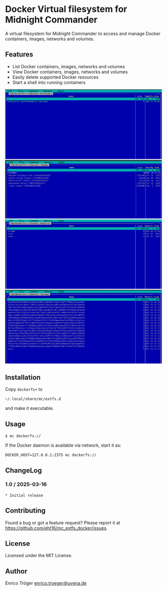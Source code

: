 # Docker Virtual filesystem for Midnight Commander

A virtual filesystem for Midnight Commander to access and manage Docker containers, images, networks and volumes.

## Features

  * List Docker containers, images, networks and volumes
  * View Docker containers, images, networks and volumes
  * Easily delete supported Docker resources
  * Start a shell into running containers

![Screenshot of Midnight Commander with dockerfs showing available containers](screenshots/dockerfs_containers.png "Dockerfs containers")
![Screenshot of Midnight Commander with dockerfs showing available images](screenshots/dockerfs_images.png "Dockerfs images")
![Screenshot of Midnight Commander with dockerfs showing available networks](screenshots/dockerfs_networks.png "Dockerfs networks")
![Screenshot of Midnight Commander with dockerfs showing available volumes](screenshots/dockerfs_volumes.png "Dockerfs volumes")

## Installation

Copy `dockerfs+` to

    ~/.local/share/mc/extfs.d

and make it executable.

## Usage

    $ mc dockerfs://

If the Docker daemon is available via network, start it as:

    DOCKER_HOST=127.0.0.1:2375 mc dockerfs://

## ChangeLog

### 1.0 / 2025-03-16

    * Initial release

## Contributing

Found a bug or got a feature request? Please report it at
https://github.com/eht16/mc_extfs_docker/issues.

## License

Licensed under the MIT License.

## Author

Enrico Tröger <enrico.troeger@uvena.de>
